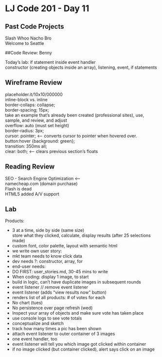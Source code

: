 # LJ Code 201 - Day 11

## Past Code Projects
Slash Whoo
Nacho Bro  
Welcome to Seattle

##Code Review: Benny  

Today’s lab: if statement inside event handler  
constructor (creating objects inside an array), listening, event, if statements  

## Wireframe Review  
placeholder.it/10x10/000000  
inline-block vs. inline  
border-collaps: collapse;  
border-spacing; 15px;  
take an example that’s already been created (professional sites), use, sample, and review, and adjust  
overflow: auto (must set height)  
border-radius: 3px;  
cursor: pointer;  <— converts cursor to pointer when hovered over.  
button:hover {background: green};  
transition: 350ms all;  
clear: both; <— clears previous section’s floats  

## Reading Review

SEO - Search Engine Optimization <—  
namecheap.com (domain purchase)  
Flash is dead  
HTML5 added A/V support  

## Lab
Products: 
- 3 at a time, side by side (same size)  
store what they clicked, calculate, display results (after 25 selections made)  
- custom font, color palette, layout with semantic html  
- we write own user story:  
- mkt team needs to know click data  
- dev needs ?: constructor, array, for  
- end-user needs:  
- DO FIRST: user_stories.md, 30-45 mins to write  
- When coding: display 1 image, to start  
- build in logic, can’t have duplicate images in subsequent rounds  
- event listener // remove event listener  
- event listener (adds “view results now" button)  
- renders list of all products: # of votes for each  
- No chart (tues)    
- No persistence over page refresh (wed)  
- Inspect your array of objects and make sure vote has taken place  
- use console logs to see vote totals  
- conceptualize and sketch  
- track how many times a pic has been shown  
- attach event listener to outer container of 3 images  
- one event handler, too 	 
- event listener will tell you which image got clicked within container  
- if no image clicked (but container clicked), alert says click on an image  
